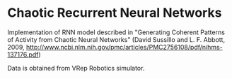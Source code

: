# Chaotic Recurrent Neural Networks
Implementation of RNN model described in "Generating Coherent Patterns of Activity from Chaotic Neural Networks" (David Sussillo and L. F. Abbott, 2009, http://www.ncbi.nlm.nih.gov/pmc/articles/PMC2756108/pdf/nihms-137176.pdf)

Data is obtained from VRep Robotics simulator.
